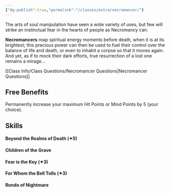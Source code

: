 ```yaml
---
{"dg-publish":true,"permalink":"/classes/extra/necromancer/"}
---
```


The arts of soul manipulation have seen a wide variety of uses, but few will strike an instinctual fear in the hearts of people as Necromancy can.

**Necromancers** reap spiritual energy moments before death, when it is at its brightest; this precious power can then be used to fuel their control over the balance of life and death, or even to inhabit a corpse so that it moves again. And yet, as if to mock their dark efforts, true resurrection of a lost one remains a mirage...

[[Class Info/Class Questions/Necromancer Questions\|Necromancer Questions]]

## Free Benefits
Permanently increase your maximum Hit Points or Mind Points by 5 (your choice).

## Skills
#### Beyond the Realms of Death (✦5)

#### Children of the Grave

#### Fear is the Key (✦3)

#### For Whom the Bell Tolls (✦3)

#### Rondo of Nightmare 

